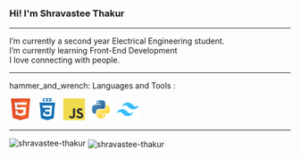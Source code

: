 ### Hi! I'm Shravastee Thakur


<hr>
I’m currently a second year Electrical Engineering student.</br>
I’m currently learning Front-End Development</br>
I love connecting with people.

 <hr>  

hammer_and_wrench: Languages and Tools :
  <div>
    <img
      src="https://github.com/devicons/devicon/blob/master/icons/html5/html5-original.svg"
      title="HTML5"
      alt="HTML"
      width="40"
      height="40"
    />&nbsp;
    <img
      src="https://github.com/devicons/devicon/blob/master/icons/css3/css3-plain-wordmark.svg"
      title="CSS3"
      alt="CSS"
      width="40"
      height="40"
    />&nbsp;
    <img
      src="https://github.com/devicons/devicon/blob/master/icons/javascript/javascript-original.svg"
      title="JavaScript"
      alt="JavaScript"
      width="40"
      height="40"
    />&nbsp;
<!--     <img
      src="https://github.com/devicons/devicon/blob/master/icons/bootstrap/bootstrap-original.svg"
      title="Bootstrap"
      alt="Bootstrap"
      width="40"
      height="40"
    />&nbsp; -->
    <img
      src="https://github.com/devicons/devicon/blob/master/icons/python/python-original.svg"
      title="Python"
      alt="Python"
      width="40"
      height="40"
    />&nbsp;
 <img
      src="https://github.com/devicons/devicon/blob/master/icons/tailwindcss/tailwindcss-plain.svg"
      title="TailwindCSS"
      alt="TailwindCSS"
      width="40"
      height="40"
    />&nbsp;
<!--     <img
      src="https://github.com/devicons/devicon/blob/master/icons/react/react-original.svg"
      title="React"
      alt="React"
      width="40"
      height="40"
    />&nbsp; -->
   
  </div>
  <hr>

  <p><img align="left" src="https://github-readme-stats.vercel.app/api/top-langs?username=shravastee-thakur&show_icons=true&locale=en&layout=compact" alt="shravastee-thakur" /></p>

<p>&nbsp;<img align="center" src="https://github-readme-stats.vercel.app/api?username=shravastee-thakur&show_icons=true&locale=en" alt="shravastee-thakur" /></p>
    
   
 


